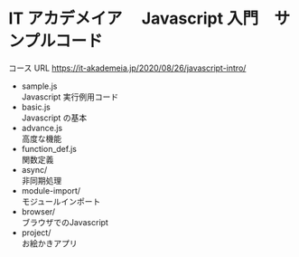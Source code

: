 # IT アカデメイア　 Javascript 入門　サンプルコード

コース URL https://it-akademeia.jp/2020/08/26/javascript-intro/

- sample.js  
  Javascript 実行例用コード
- basic.js  
  Javascript の基本
- advance.js  
  高度な機能
- function_def.js  
  関数定義
- async/  
  非同期処理
- module-import/  
  モジュールインポート
- browser/  
  ブラウザでのJavascript
- project/  
  お絵かきアプリ